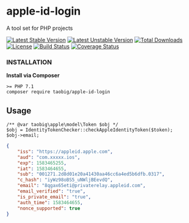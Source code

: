# apple-id-login
A tool set for PHP projects

[![Latest Stable Version](https://poser.pugx.org/taobig/apple-id-login/v/stable)](https://packagist.org/packages/taobig/apple-id-login)
[![Latest Unstable Version](https://poser.pugx.org/taobig/apple-id-login/v/unstable)](https://packagist.org/packages/taobig/apple-id-login)
[![Total Downloads](https://poser.pugx.org/taobig/apple-id-login/downloads)](https://packagist.org/packages/taobig/apple-id-login)
[![License](https://poser.pugx.org/taobig/apple-id-login/license)](https://packagist.org/packages/taobig/apple-id-login)
[![Build Status](https://travis-ci.org/taobig/apple-id-login.svg?branch=master)](https://travis-ci.org/taobig/apple-id-login)
[![Coverage Status](https://coveralls.io/repos/github/taobig/apple-id-login/badge.svg)](https://coveralls.io/github/taobig/apple-id-login)

### INSTALLATION
**Install via Composer**  
```
>= PHP 7.1
composer require taobig/apple-id-login

```

## Usage
```
/** @var taobig\apple\model\Token $obj */
$obj = IdentityTokenChecker::checkAppleIdentityToken($token);
$obj->email;
```
```json
{
    "iss": "https://appleid.apple.com",
    "aud": "com.xxxxx.ios",
    "exp": 1583465255,
    "iat": 1583464655,
    "sub": "001271.2d8d01e20a41430aa46cc6a4ed5b6dfb.0317",
    "c_hash": "iyWz98oBS5_uNWljBEevdQ",
    "email": "8qgax65eti@privaterelay.appleid.com",
    "email_verified": "true",
    "is_private_email": "true",
    "auth_time": 1583464655,
    "nonce_supported": true
}
```

